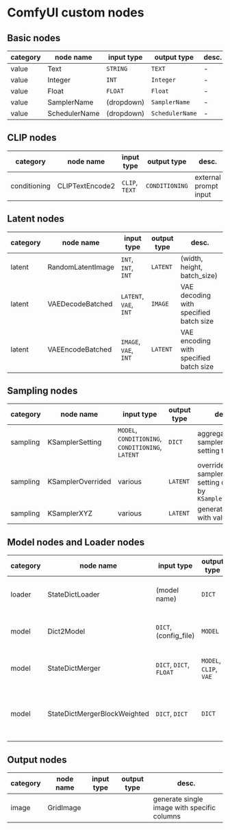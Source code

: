 # ComfyUI custom nodes

## Basic nodes

|category|node name|input type|output type|desc.|
| --- | --- | --- | --- | --- |
|value|Text|`STRING`|`TEXT`| - |
|value|Integer|`INT`|`Integer`| - |
|value|Float|`FLOAT`|`Float`| - |
|value|SamplerName|(dropdown)|`SamplerName`| - |
|value|SchedulerName|(dropdown)|`SchedulerName`| - |

## CLIP nodes

|category|node name|input type|output type|desc.|
| --- | --- | --- | --- | --- |
|conditioning|CLIPTextEncode2|`CLIP`, `TEXT`|`CONDITIONING`|external prompt input|

## Latent nodes

|category|node name|input type|output type|desc.|
| --- | --- | --- | --- | --- |
|latent|RandomLatentImage|`INT`, `INT`, `INT`|`LATENT`|(width, height, batch_size)|
|latent|VAEDecodeBatched|`LATENT`, `VAE`, `INT`|`IMAGE`|VAE decoding with specified batch size|
|latent|VAEEncodeBatched|`IMAGE`, `VAE`, `INT`|`LATENT`|VAE encoding with specified batch size|

## Sampling nodes

|category|node name|input type|output type|desc.|
| --- | --- | --- | --- | --- |
|sampling|KSamplerSetting|`MODEL`, `CONDITIONING`, `CONDITIONING`, `LATENT`|`DICT`|aggregate sampler's setting to dict|
|sampling|KSamplerOverrided|various|`LATENT`|override sampler's setting defined by `KSamplerSetting`|
|sampling|KSamplerXYZ|various|`LATENT`|generate latents with values|

## Model nodes and Loader nodes

|category|node name|input type|output type|desc.|
| --- | --- | --- | --- | --- |
|loader|StateDictLoader|(model name)|`DICT`|aggregate sampler's setting to dict|
|model|Dict2Model|`DICT`, (config_file)|`MODEL`|instantiate a model from given dict|
|model|StateDictMerger|`DICT`, `DICT`, `FLOAT`|`MODEL`, `CLIP`, `VAE`|merge two or three models|
|model|StateDictMergerBlockWeighted|`DICT`, `DICT`|`DICT`|merge two models with per-block weights|

## Output nodes

|category|node name|input type|output type|desc.|
| --- | --- | --- | --- | --- |
|image|GridImage|||generate single image with specific columns|
